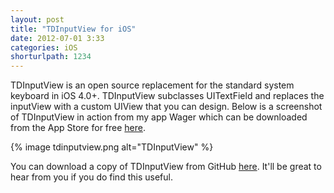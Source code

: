 ```yaml
---
layout: post
title: "TDInputView for iOS"
date: 2012-07-01 3:33
categories: iOS
shorturlpath: 1234
---
```


TDInputView is an open source replacement for the standard system keyboard in iOS 4.0+. TDInputView subclasses UITextField and replaces the inputView with a custom UIView that you can design. Below is a screenshot of TDInputView in action from my app Wager which can be downloaded from the App Store for free [here](http://itunes.apple.com/us/app/wager-lite/id405046159?mt=8).

{% image tdinputview.png alt="TDInputView" %}

You can download a copy of TDInputView from GitHub [here](https://github.com/tomdiggle/TDInputView). It'll be great to hear from you if you do find this useful.

